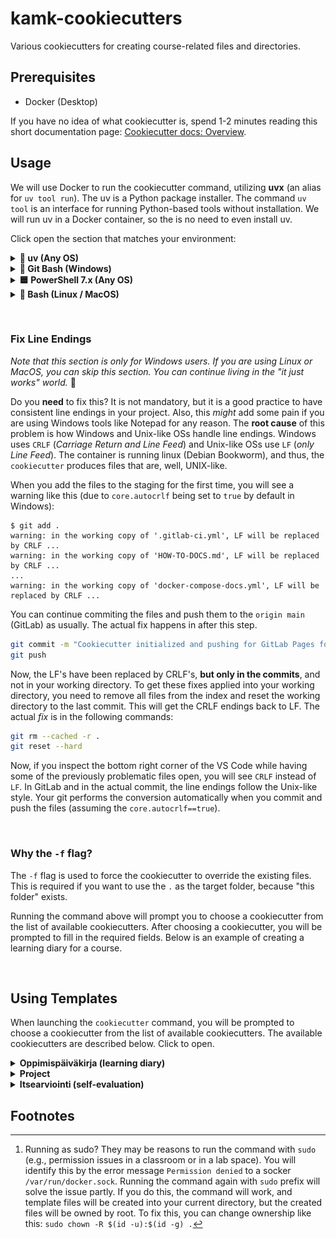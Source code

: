 # kamk-cookiecutters

Various cookiecutters for creating course-related files and directories.

## Prerequisites

* Docker (Desktop)

If you have no idea of what cookiecutter is, spend 1-2 minutes reading this short documentation page: [Cookiecutter docs: Overview](https://cookiecutter.readthedocs.io/en/latest/overview.html).

## Usage

We will use Docker to run the cookiecutter command, utilizing **uvx** (an alias for `uv tool run`). The uv is a Python package installer. The command `uv tool` is an interface for running Python-based tools without installation. We will run uv in a Docker container, so the is no need to even install uv. 

Click open the section that matches your environment:

<details>
<summary><strong>🐍 uv (Any OS)</strong></summary>
 

If you **do have** the actual uv (and uvx) installed, the command will be super short and it will also handle line-endings according to your OS without any extra steps. If not, use Docker as described below.

```bash
uvx cookiecutter gh:sourander/kamk-cookiecutters -f
```
</details>

<details>
<summary><strong>🔷 Git Bash (Windows)</strong></summary>

```bash
winpty docker run -it --rm \
-v "/$(pwd):/workspace" \
-w '//workspace' \
ghcr.io/astral-sh/uv:python3.11-bookworm \
uvx cookiecutter gh:sourander/kamk-cookiecutters -f
```

And then, push these to git and immediately fix line endings as well. How? Read more at [#fix-line-endings](#fix-line-endings).

</details>

<details>
<summary><strong>🟦 PowerShell 7.x (Any OS)</strong></summary>

```powershell
docker run -it --rm `
-v "${PWD}:/workspace" `
-w /workspace `
ghcr.io/astral-sh/uv:python3.11-bookworm `
uvx cookiecutter gh:sourander/kamk-cookiecutters -f
```

And then, push these to git and immediately fix line endings as well. How? Read more at [#fix-line-endings](#fix-line-endings).



</details>


<details>
<summary><strong>🐧 Bash (Linux / MacOS)</strong></summary>

```bash
docker run -it --rm \
-v "$(pwd):/workspace" \
-w /workspace \
ghcr.io/astral-sh/uv:python3.11-bookworm \
uvx cookiecutter gh:sourander/kamk-cookiecutters -f
```

🔑 Running as sudo? Read more below. [^1]

</details>

&nbsp;

### Fix Line Endings

*Note that this section is only for Windows users. If you are using Linux or MacOS, you can skip this section. You can continue living in the "it just works" world.* 🌈

Do you **need** to fix this? It is not mandatory, but it is a good practice to have consistent line endings in your project. Also, this *might* add some pain if you are using Windows tools like Notepad for any reason. The **root cause** of this problem is how Windows and Unix-like OSs handle line endings. Windows uses `CRLF` (*Carriage Return and Line Feed*) and Unix-like OSs use `LF` (*only Line Feed*). The container is running linux (Debian Bookworm), and thus, the `cookiecutter` produces files that are, well, UNIX-like. 

When you add the files to the staging for the first time, you will see a warning like this (due to `core.autocrlf` being set to `true` by default in Windows):

```console
$ git add .
warning: in the working copy of '.gitlab-ci.yml', LF will be replaced by CRLF ...
warning: in the working copy of 'HOW-TO-DOCS.md', LF will be replaced by CRLF ...
...
warning: in the working copy of 'docker-compose-docs.yml', LF will be replaced by CRLF ...
```

You can continue commiting the files and push them to the `origin main` (GitLab) as usually. The actual fix happens in after this step.

```bash
git commit -m "Cookiecutter initialized and pushing for GitLab Pages for the first time"
git push
```

Now, the LF's have been replaced by CRLF's, **but only in the commits**, and not in your working directory. To get these fixes applied into your working directory, you need to remove all files from the index and reset the working directory to the last commit. This will get the CRLF endings back to LF. The actual *fix* is in the following commands:

```bash
git rm --cached -r .
git reset --hard
```

Now, if you inspect the bottom right corner of the VS Code while having some of the previously problematic files open, you will see `CRLF` instead of `LF`. In GitLab and in the actual commit, the line endings follow the Unix-like style. Your git performs the conversion automatically when you commit and push the files (assuming the `core.autocrlf==true`).

&nbsp;

### Why the `-f` flag?

The `-f` flag is used to force the cookiecutter to override the existing files. This is required if you want to use the `.` as the target folder, because "this folder" exists.

Running the command above will prompt you to choose a cookiecutter from the list of available cookiecutters. After choosing a cookiecutter, you will be prompted to fill in the required fields. Below is an example of creating a learning diary for a course.

&nbsp;

## Using Templates

When launching the `cookiecutter` command, you will be prompted to choose a cookiecutter from the list of available cookiecutters. The available cookiecutters are described below. Click to open.

<details>
<summary><strong>Oppimispäiväkirja (learning diary)</strong></summary>

![asciinema recording](doc-assets/cookiecutter.gif)

**Animaatio 1:** *Oppimispäiväkirja -mallin valinta ja täyttö.*

**TIP:** If you are interested in creating similar GIF animations, you can use tool `asciinema` for recording and `agg` for GIF conversion. The tools may not be compatible with Windows.

The steps and brief explanations are in the table below:

| Step              | Explanation                                                                       |
| ----------------- | --------------------------------------------------------------------------------- |
| Select a template | 1                                                                                 |
| Course name       | The name of the course you are in. The default value is always shown in brackets. |
| Course slug       | A slugified course name. You typically do not need to change this.                |
| Containing folder | The default is the current folder (`.`). Default requires the `-f` flag.          |
| Author            | Your Full Name.                                                                   |

How to write a learning diary? Read from [Oppimispäiväkirja 101](https://sourander.github.io/oat) (in Finnish).
</details>

<details>
<summary><strong>Project</strong></summary>

![asciinema recording](doc-assets/project-cookie.gif)

**Animaatio 1:** *Projekti -mallin valinta ja täyttö.*

The steps and brief explanations are in the table below:

| Step              | Explanation                                                                 |
| ----------------- | --------------------------------------------------------------------------- |
| Select a template | 2                                                                           |
| Course name       | The name of the course you are in.                                          |
| Group name        | The name of the group you are in.                                           |
| Group authors     | The names of the group members. Separate with a comma.                      |
| Project name      | The name of the project your group is building.                             |
| Project slug      | A slugified project name. Only use a-z and dash. No whitespace, no symbols. |
| Containing folder | The default is the current folder (`.`). Default requires the `-f` flag.    |

How to write a project documentation? The template itself includes a guide for this! Also, the introduction lesson of the course will guide you through the process. If not, ask your teacher.
</details>

<details>
<summary><strong>Itsearviointi (self-evaluation)</strong></summary>

The Itsearviointi example lacks the GIF-animation, since the process is similar to the previous ones. If you want to see what the Cookiecutter-prompting process looks like, check either of the previous examples. The questions and their descriptions are in the table below:

| Step              | Explanation                                                              |
| ----------------- | ------------------------------------------------------------------------ |
| Select a template | 3                                                                        |
| Course name       | The name of the course you are in.                                       |
| Course slug       | A slugified course name. You typically do not need to change this.       |
| Containing folder | The default is the current folder (`.`). Default requires the `-f` flag. |
| Author            | Your Full Name.                                                          |

</details>


## Footnotes

[^1]: Running as sudo? They may be reasons to run the command with `sudo` (e.g., permission issues in a classroom or in a lab space). You will identify this by the error message `Permission denied` to a socker `/var/run/docker.sock`. Running the command again with `sudo` prefix will solve the issue partly. If you do this, the command will work, and template files will be created into your current directory, but the created files will be owned by root. To fix this, you can change ownership like this: `sudo chown -R $(id -u):$(id -g) .`
